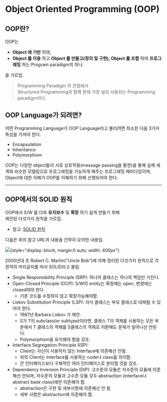 # Object Oriented Programming (OOP)


## OOP란?

OOP는 

* **Object 에 기반** 하여,
* **Object 를 이용** 하고 **Object 를 만들고(정의 및 구현), Object 를 조합** 하여 **프로그래밍** 하는 Program paradigm의 하나.

을 가르킴.

> Programming Paradigm 의 관점에서  
> Structured Programming과 함께 현재 가장 널리 사용되는 Programming paradigm이다. 

## OOP Language가 되려면?

어떤 Programming Language가 OOP Language라고 불리려면 최소한 다음 3가지 특성을 가져야 한다.

- Encapsulation
- Inheritance
- Polymorphism

OOP는 다양한 object들이 서로 상호작용(message passing을 통한)을 통해 실제 세계와 비슷한 모델링으로 프로그래밍을 가능하게 해주는 프로그래밍 패러다임이며, Object에 대한 이해가 OOP를 이해하기 위해 선행되어야 한다.

---

## OOP에서의 SOLID 원칙

OOP에서 S/W 를 더욱 **유지보수** 및 **확장** 하기 쉽게 만들기 위해  
제안된 다섯가지 원칙을 가르킴. 

* 참고: [SOLID 원칙](https://ds31x.tistory.com/431)

다음은 위의 참고 URL의 내용을 간략히 요약한 내용임.

![](https://img1.daumcdn.net/thumb/R1280x0/?scode=mtistory2&fname=https%3A%2F%2Fblog.kakaocdn.net%2Fdn%2FAi6pJ%2FbtsNCBLiPU3%2FoOWVohvKpmKlicCWa35G10%2Fimg.png){style="display: block; margin:0 auto; width: 400px"}

2000년대 초 Robert C. Martin("Uncle Bob")에 의해 정리된 다섯가지 원칙으로 각 원칙의 머리글자를 따서 SOLID라고 불림.

- Single Responsibility Principle (SRP): 하나의 클래스는 하나의 책임만 가진다.
- Open-Closed Principle (OCP): S/W의 entity는 확장에는 open, 변경에는 closed여야 한다 
    - 기존 코드를 수정하지 않고 확장가능해야함.
- Liskov Substitution Principle (LSP): 자식 클래스는 부모 클래스로 대체될 수 있어야 한다.
    - 1987년 Barbara Liskov 가 제안.
    - S가 T의 subclass(or subtype)이라면, 클래스 T의 객체를 사용하는 모든 부분에서 T 클래스의 객체를 S클래스의 객체로 치환해도 문제가 일어나선 안된다.
    - Polymorphism을 유지해야 함을 강조.
- Interface Segregation Principle (ISP): 
    - Client는 자신이 사용하지 않는 Interface에 의존해선 안됨.
    - 위의 Client는 Interface를 사용하는 code나 class를 의미함.
    - 큰 인터페이스보다 구체적인 여러 인터페이스로 분리할 것을 강조.
- Dependency Inversion Principle (DIP): 고수준의 모듈은 저수준의 모듈에 의존해선 안되며, 저수준의 모듈과 고수준 모듈 모두 abstraction (interface나 abstract base class)에만 의존해야 함.
    - abstraction은 구현 및 세부사항에 의존해선 안 됨
    - 세부 사항은 abstraction에 의존해야 함.